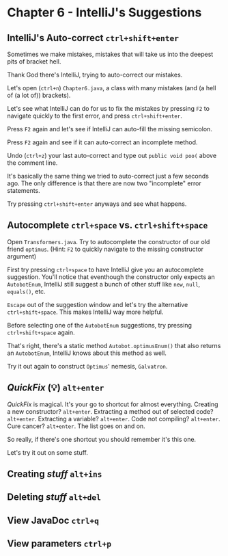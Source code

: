 # Chapter 6 - IntelliJ's Suggestions
## IntelliJ's Auto-correct `ctrl+shift+enter`
Sometimes we make mistakes, mistakes that will take us into the deepest pits of bracket hell.

Thank God there's IntelliJ, trying to auto-correct our mistakes.

Let's open (`ctrl+n`) `Chapter6.java`, a class with many mistakes (and (a hell of (a lot of)) brackets).

Let's see what IntelliJ can do for us to fix the mistakes by pressing `F2` to navigate quickly to the first error, and press `ctrl+shift+enter`.

Press `F2` again and let's see if IntelliJ can auto-fill the missing semicolon.

Press `F2` again and see if it can auto-correct an incomplete method.

Undo (`ctrl+z`) your last auto-correct and type out `public void poo(` above the comment line.

It's basically the same thing we tried to auto-correct just a few seconds ago. The only difference is that there are now two "incomplete" error statements.

Try pressing `ctrl+shift+enter` anyways and see what happens.

## Autocomplete `ctrl+space` vs. `ctrl+shift+space`
Open `Transformers.java`. Try to autocomplete the constructor of our old friend `optimus`. (Hint: `F2` to quickly navigate to the missing constructor argument)

First try pressing `ctrl+space` to have IntelliJ give you an autocomplete suggestion. You'll notice that eventhough the constructor only expects an `AutobotEnum`, IntelliJ still suggest a bunch of other stuff like `new`, `null`, `equals()`, etc.

`Escape` out of the suggestion window and let's try the alternative `ctrl+shift+space`. This makes IntelliJ way more helpful.

Before selecting one of the `AutobotEnum` suggestions, try pressing `ctrl+shift+space` again.

That's right, there's a static method `Autobot.optimusEnum()` that also returns an `AutobotEnum`, IntelliJ knows about this method as well.

Try it out again to construct `Optimus`' nemesis, `Galvatron`.

## _QuickFix_ (:bulb:) `alt+enter`
_QuickFix_ is magical. It's your go to shortcut for almost everything. Creating a new constructor? `alt+enter`. Extracting a method out of selected code? `alt+enter`. Extracting a variable? `alt+enter`. Code not compiling? `alt+enter`. Cure cancer? `alt+enter`. The list goes on and on.

So really, if there's one shortcut you should remember it's this one.

Let's try it out on some stuff.

## Creating _stuff_ `alt+ins`

## Deleting _stuff_ `alt+del`

## View JavaDoc `ctrl+q`

## View parameters `ctrl+p`
